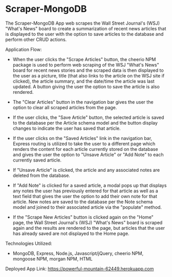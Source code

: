 # Scraper-MongoDB

The Scraper-MongoDB App web scrapes the Wall Street Journal's (WSJ) "What's News" board to create a summarization of recent news articles that is displayed to the user with the option to save articles to the database and perform other CRUD actions.

Application Flow:

- When the user clicks the "Scrape Articles" button, the cheerio NPM package is used to perform web scraping of the WSJ "What's News" board for recent news stories and the scraped data is then displayed to the user as a picture, title (that also links to the article on the WSJ site if clicked), the article summary, and the date/time the article was last updated.  A button giving the user the option to save the article is also rendered.

- The "Clear Articles" button in the navigation bar gives the user the option to clear all scraped articles from the page.

- If the user clicks, the "Save Article" button, the selected article is saved to the database per the Article schema model and the button display changes to indicate the user has saved that article.

- If the user clicks on the "Saved Articles" link in the navigation bar, Express routing is utilized to take the user to a different page which renders the content for each article currently stored on the database and gives the user the option to "Unsave Article" or "Add Note" to each currently saved article.

- If "Unsave Article" is clicked, the article and any associated notes are deleted from the database.

- If "Add Note" is clicked for a saved article, a modal pops up that displays any notes the user has previously entered for that article as well as a text field that gives the user the option to add their own note for that article.  New notes are saved to the database per the Note schema model and joined to their associated article via the "populate" method.

- If the "Scrape New Articles" button is clicked again on the "Home" page, the Wall Street Journal's (WSJ) "What's News" board is scraped again and the results are rendered to the page, but articles that the user has already saved are not displayed to the Home page.

Technologies Utilized:

- MongoDB, Express, Node.js, Javascript/jQuery, cheerio NPM, mongoose NPM, morgan NPM, HTML 


Deployed App Link: https://powerful-mountain-62449.herokuapp.com
